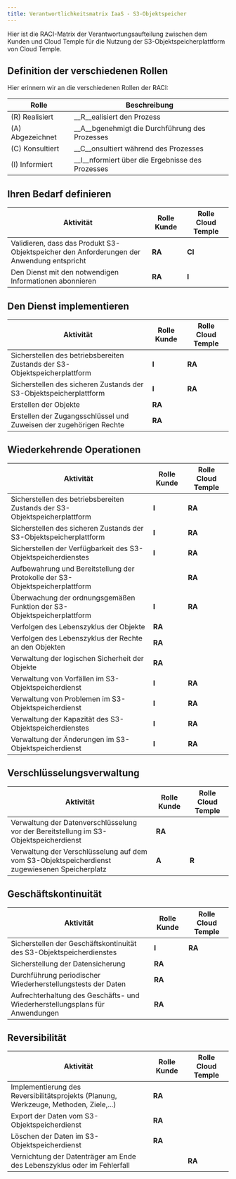 ```yaml
---
title: Verantwortlichkeitsmatrix IaaS - S3-Objektspeicher
---
```


Hier ist die RACI-Matrix der Verantwortungsaufteilung zwischen dem Kunden und Cloud Temple für die Nutzung der S3-Objektspeicherplattform von Cloud Temple.

## Definition der verschiedenen Rollen

Hier erinnern wir an die verschiedenen Rollen der RACI:

| Rolle         | Beschreibung                                  |
|--------------|-----------------------------------------------|
| (R) Realisiert   | __R__ealisiert den Prozess                      |
| (A) Abgezeichnet | __A__bgenehmigt die Durchführung des Prozesses |
| (C) Konsultiert  | __C__onsultiert während des Prozesses        |
| (I) Informiert   | __I__nformiert über die Ergebnisse des Prozesses   |

## Ihren Bedarf definieren

| Aktivität                                                                            | Rolle Kunde | Rolle Cloud Temple |
|----------------------------------------------------------------------------------|-------------|-------------------|
| Validieren, dass das Produkt S3-Objektspeicher den Anforderungen der Anwendung entspricht | __RA__      | __CI__            | 
| Den Dienst mit den notwendigen Informationen abonnieren                           | __RA__      | __I__             | 

## Den Dienst implementieren

| Aktivität                                                                             | Rolle Kunde | Rolle Cloud Temple |
|------------------------------------------------------------------------------------|-------------|-------------------|
| Sicherstellen des betriebsbereiten Zustands der S3-Objektspeicherplattform         | __I__       | __RA__            | 
| Sicherstellen des sicheren Zustands der S3-Objektspeicherplattform                 | __I__       | __RA__            | 
| Erstellen der Objekte                                                              | __RA__      |                   | 
| Erstellen der Zugangsschlüssel und Zuweisen der zugehörigen Rechte                 | __RA__      |                   |

## Wiederkehrende Operationen

| Aktivität                                                                           | Rolle Kunde | Rolle Cloud Temple |
|------------------------------------------------------------------------------------|-------------|-------------------|
| Sicherstellen des betriebsbereiten Zustands der S3-Objektspeicherplattform         | __I__       | __RA__            | 
| Sicherstellen des sicheren Zustands der S3-Objektspeicherplattform                 | __I__       | __RA__            | 
| Sicherstellen der Verfügbarkeit des S3-Objektspeicherdienstes                      | __I__       | __RA__            |
| Aufbewahrung und Bereitstellung der Protokolle der S3-Objektspeicherplattform      |             | __RA__            |
| Überwachung der ordnungsgemäßen Funktion der S3-Objektspeicherplattform            | __I__       | __RA__            |
| Verfolgen des Lebenszyklus der Objekte                                             | __RA__      |                   | 
| Verfolgen des Lebenszyklus der Rechte an den Objekten                              | __RA__      |                   |
| Verwaltung der logischen Sicherheit der Objekte                                    | __RA__      |                   |
| Verwaltung von Vorfällen im S3-Objektspeicherdienst                                | __I__       | __RA__            |
| Verwaltung von Problemen im S3-Objektspeicherdienst                                  | __I__       | __RA__            |
| Verwaltung der Kapazität des S3-Objektspeicherdienstes                             | __I__       | __RA__            |
| Verwaltung der Änderungen im S3-Objektspeicherdienst                               | __I__       | __RA__            |

## Verschlüsselungsverwaltung

| Aktivität                                                                                 | Rolle Kunde | Rolle Cloud Temple |
|------------------------------------------------------------------------------------------|-------------|-------------------|
| Verwaltung der Datenverschlüsselung vor der Bereitstellung im S3-Objektspeicherdienst    | __RA__      |                   |
| Verwaltung der Verschlüsselung auf dem vom S3-Objektspeicherdienst zugewiesenen Speicherplatz    | __A__       | __R__             | 

## Geschäftskontinuität

| Aktivität                                                                                  | Rolle Kunde | Rolle Cloud Temple |
|-------------------------------------------------------------------------------------------|-------------|-------------------|
| Sicherstellen der Geschäftskontinuität des S3-Objektspeicherdienstes                      | __I__       | __RA__            |
| Sicherstellung der Datensicherung                                                         | __RA__      |                   |
| Durchführung periodischer Wiederherstellungstests der Daten                                  | __RA__      |                   | 
| Aufrechterhaltung des Geschäfts- und Wiederherstellungsplans für Anwendungen            | __RA__      |                   | 

## Reversibilität

| Aktivität                                                                                  | Rolle Kunde | Rolle Cloud Temple |
|-------------------------------------------------------------------------------------------|-------------|-------------------|
| Implementierung des Reversibilitätsprojekts (Planung, Werkzeuge, Methoden, Ziele,...)     | __RA__      |                   |
| Export der Daten vom S3-Objektspeicherdienst                                              | __RA__      |                   |
| Löschen der Daten im S3-Objektspeicherdienst                                              | __RA__      |                   | 
| Vernichtung der Datenträger am Ende des Lebenszyklus oder im Fehlerfall                      |             | __RA__            |